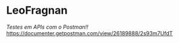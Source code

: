 # LeoFragnan
*Testes em APIs com o Postman!!*
https://documenter.getpostman.com/view/26189888/2s93m7UfdT
